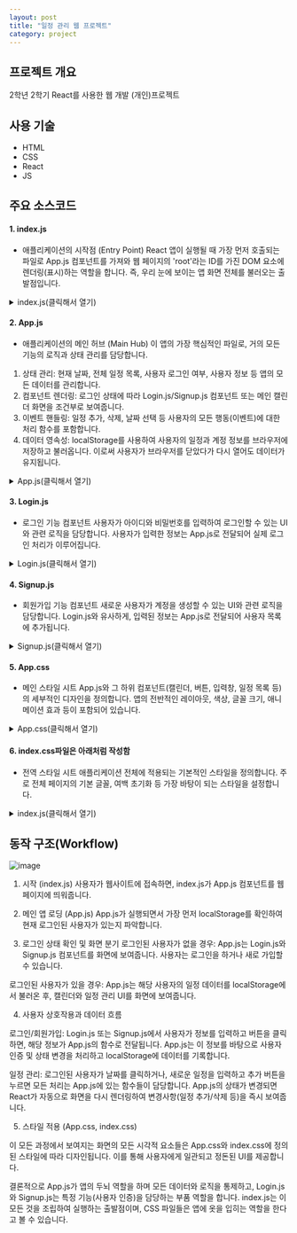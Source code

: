 ```yaml
---
layout: post
title: "일정 관리 웹 프로젝트"
category: project
---
```


## 프로젝트 개요
2학년 2학기 React를 사용한 웹 개발 (개인)프로젝트

## 사용 기술
- HTML
- CSS
- React
- JS

## 주요 소스코드

#### 1. index.js
- 애플리케이션의 시작점 (Entry Point)
React 앱이 실행될 때 가장 먼저 호출되는 파일로 App.js 컴포넌트를 가져와 웹 페이지의 'root'라는 ID를 가진 DOM 요소에 렌더링(표시)하는 역할을 합니다. 즉, 우리 눈에 보이는 앱 화면 전체를 불러오는 출발점입니다.
<details>
<summary>index.js(클릭해서 열기)</summary>
  <script src="https://gist.github.com/jjoon1234/308b92b817a78f52f1e26e6fa76f3295.js"></script>
</details>

#### 2. App.js
- 애플리케이션의 메인 허브 (Main Hub)
이 앱의 가장 핵심적인 파일로, 거의 모든 기능의 로직과 상태 관리를 담당합니다.
1. 상태 관리: 현재 날짜, 전체 일정 목록, 사용자 로그인 여부, 사용자 정보 등 앱의 모든 데이터를 관리합니다.
2. 컴포넌트 렌더링: 로그인 상태에 따라 Login.js/Signup.js 컴포넌트 또는 메인 캘린더 화면을 조건부로 보여줍니다.
3. 이벤트 핸들링: 일정 추가, 삭제, 날짜 선택 등 사용자의 모든 행동(이벤트)에 대한 처리 함수를 포함합니다.
4. 데이터 영속성: localStorage를 사용하여 사용자의 일정과 계정 정보를 브라우저에 저장하고 불러옵니다. 이로써 사용자가 브라우저를 닫았다가 다시 열어도 데이터가 유지됩니다.
<details>
<summary>App.js(클릭해서 열기)</summary>
  <script src="https://gist.github.com/jjoon1234/9d79a8f6e98f3dce63d6f9ec7ea124c9.js"></script>
</details>

#### 3. Login.js
- 로그인 기능 컴포넌트
사용자가 아이디와 비밀번호를 입력하여 로그인할 수 있는 UI와 관련 로직을 담당합니다. 사용자가 입력한 정보는 App.js로 전달되어 실제 로그인 처리가 이루어집니다.
<details>
<summary>Login.js(클릭해서 열기)</summary>
  <script src="https://gist.github.com/jjoon1234/065d807148e0d83692eadc42f9f4d4f7.js"></script>
</details>

#### 4. Signup.js
- 회원가입 기능 컴포넌트
새로운 사용자가 계정을 생성할 수 있는 UI와 관련 로직을 담당합니다. Login.js와 유사하게, 입력된 정보는 App.js로 전달되어 사용자 목록에 추가됩니다.
<details>
<summary>Signup.js(클릭해서 열기)</summary>
  <script src="https://gist.github.com/jjoon1234/68912f478a663b102b341f2f8d5f96e8.js"></script>
</details>

#### 5. App.css
- 메인 스타일 시트
App.js와 그 하위 컴포넌트(캘린더, 버튼, 입력창, 일정 목록 등)의 세부적인 디자인을 정의합니다. 앱의 전반적인 레이아웃, 색상, 글꼴 크기, 애니메이션 효과 등이 포함되어 있습니다.
<details>
<summary>App.css(클릭해서 열기)</summary>
  <script src="https://gist.github.com/jjoon1234/6551d54f75d9f799e3cf7c996d0aa286.js"></script>
</details>

#### 6. index.css파일은 아래처럼 작성함
- 전역 스타일 시트
애플리케이션 전체에 적용되는 기본적인 스타일을 정의합니다. 주로 전체 페이지의 기본 글꼴, 여백 초기화 등 가장 바탕이 되는 스타일을 설정합니다.
<details>
<summary>index.js(클릭해서 열기)</summary>
  <script src="https://gist.github.com/jjoon1234/bf4802ea357ab24459ca0c089750e67a.js"></script>
</details>

## 동작 구조(Workflow)
<img alt="image" style="max-width: 100%; height: auto;" src="https://github.com/user-attachments/assets/ca4179bb-2a33-41a7-8a42-de77952a6c75" />


1. 시작 (index.js)
  사용자가 웹사이트에 접속하면, index.js가 App.js 컴포넌트를 웹 페이지에 띄워줍니다.

2. 메인 앱 로딩 (App.js)
  App.js가 실행되면서 가장 먼저 localStorage를 확인하여 현재 로그인된 사용자가 있는지 파악합니다.

3. 로그인 상태 확인 및 화면 분기
  로그인된 사용자가 없을 경우: App.js는 Login.js와 Signup.js 컴포넌트를 화면에 보여줍니다. 사용자는 로그인을 하거나 새로 가입할 수 있습니다.

  로그인된 사용자가 있을 경우: App.js는 해당 사용자의 일정 데이터를 localStorage에서 불러온 후, 캘린더와 일정 관리 UI를 화면에 보여줍니다.

4. 사용자 상호작용과 데이터 흐름

  로그인/회원가입: Login.js 또는 Signup.js에서 사용자가 정보를 입력하고 버튼을 클릭하면, 해당 정보가 App.js의 함수로 전달됩니다. App.js는 이 정보를 바탕으로 사용자 인증 및 상태 변경을 처리하고 localStorage에 데이터를 기록합니다.

  일정 관리: 로그인된 사용자가 날짜를 클릭하거나, 새로운 일정을 입력하고 추가 버튼을 누르면 모든 처리는 App.js에 있는 함수들이 담당합니다. App.js의 상태가 변경되면 React가 자동으로 화면을 다시 렌더링하여 변경사항(일정 추가/삭제 등)을 즉시 보여줍니다.

5. 스타일 적용 (App.css, index.css)

  이 모든 과정에서 보여지는 화면의 모든 시각적 요소들은 App.css와 index.css에 정의된 스타일에 따라 디자인됩니다. 이를 통해 사용자에게 일관되고 정돈된 UI를 제공합니다.

  결론적으로 App.js가 앱의 두뇌 역할을 하며 모든 데이터와 로직을 통제하고, Login.js와 Signup.js는 특정 기능(사용자 인증)을 담당하는 부품 역할을 합니다. index.js는 이 모든 것을 조립하여 실행하는 출발점이며, CSS 파일들은 앱에 옷을 입히는 역할을 한다고 볼 수 있습니다.



